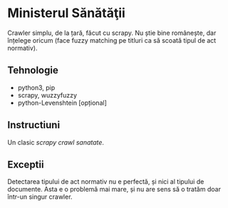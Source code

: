# Ministerul Sănătăţii
Crawler simplu, de la țară, făcut cu scrapy. Nu știe bine românește, dar înțelege oricum (face fuzzy matching pe titluri ca să scoată tipul de act normativ).
## Tehnologie
- python3, pip
- scrapy, wuzzyfuzzy
- python-Levenshtein [opțional]

## Instructiuni
Un clasic _scrapy crawl *sanatate*_.
## Exceptii
Detectarea tipului de act normativ nu e perfectă, și nici al tipului de documente. Asta e o problemă mai mare, și nu are sens să o tratăm doar într-un singur crawler.
